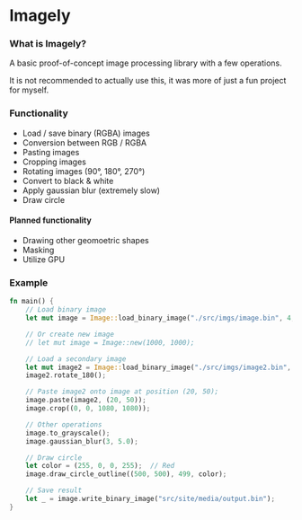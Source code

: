 # Imagely

### What is Imagely?

A basic proof-of-concept image processing library with a few operations.

It is not recommended to actually use this, it was more of just a fun project for myself.

### Functionality

- Load / save binary (RGBA) images
- Conversion between RGB / RGBA
- Pasting images
- Cropping images
- Rotating images (90°, 180°, 270°)
- Convert to black & white
- Apply gaussian blur (extremely slow)
- Draw circle

#### Planned functionality

- Drawing other geomoetric shapes
- Masking
- Utilize GPU


### Example

```rust
fn main() {
    // Load binary image
    let mut image = Image::load_binary_image("./src/imgs/image.bin", 4, 1080, 1920).unwrap();

    // Or create new image
    // let mut image = Image::new(1000, 1000);

    // Load a secondary image
    let mut image2 = Image::load_binary_image("./src/imgs/image2.bin", 4, 640, 468).unwrap();
    image2.rotate_180();

    // Paste image2 onto image at position (20, 50);
    image.paste(image2, (20, 50));
    image.crop((0, 0, 1080, 1080));

    // Other operations
    image.to_grayscale();
    image.gaussian_blur(3, 5.0);

    // Draw circle
    let color = (255, 0, 0, 255);  // Red
    image.draw_circle_outline((500, 500), 499, color);

    // Save result
    let _ = image.write_binary_image("src/site/media/output.bin");
}
```